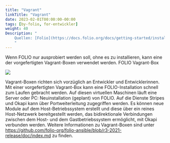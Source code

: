 ```yaml
---
title: "Vagrant"
linkTitle: "Vagrant"
date: 2023-02-01T00:00:00-00:00
tags: [by-folio, for-entwickler]
weight: 40
Description: "
    Quellen: [Folio](https://docs.folio.org/docs/getting-started/installation/vagrantboxes/) <!-- & [GBV](https://info.gebev.de/pages/viewpage.action?pageId=850624531) -->
    "
---
```


Wenn FOLIO nur ausprobiert werden soll, ohne es zu installieren, kann eine der vorgefertigten Vagrant-Boxen verwendet werden. FOLIO Vagrant-Box

![](/img/de/040%20Vagrant%20(Entwurf)/040%20Vagrant%20(Entwurf)_2023-02-20-19-44-00.png)

Vagrant-Boxen richten sich vorzüglich an Entwickler und Entwicklerinnen. Mit einer vorgefertigten Vagrant-Box kann eine FOLIO-Installation schnell zum Laufen gebracht werden. Auf diesen virtuellen Maschinen läuft eine Server oder PC: Neuinstallation (geplant) von FOLIO. Auf die Dienste Stripes und Okapi kann über Portweiterleitung zugegriffen werden. Es können neue Module auf dem Host-Betriebssystem erstellt und diese über ein reines Host-Netzwerk bereitgestellt werden, das bidirektionale Verbindungen zwischen dem Host- und dem Gastbetriebssystem ermöglicht, mit Okapi verbunden werden. Weitere Informationen zu Vagrant-Boxen sind unter https://github.com/folio-org/folio-ansible/blob/r3-2021-release/doc/index.md zu finden.